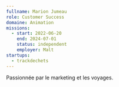 ```yaml
---
fullname: Marion Jumeau
role: Customer Success
domaine: Animation
missions:
  - start: 2022-06-20
    end: 2024-07-01
    status: independent
    employer: Malt
startups:
  - trackdechets
---
```


Passionnée par le marketing et les voyages.

